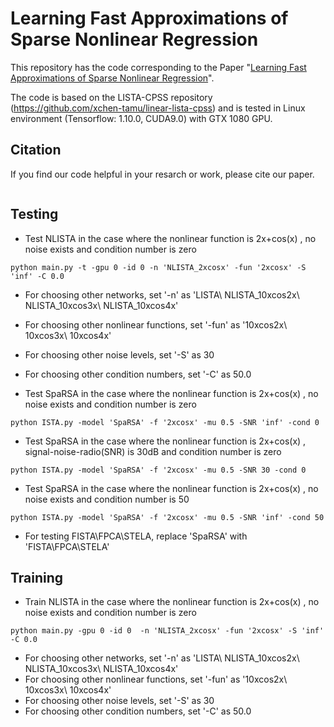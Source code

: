# Learning Fast Approximations of Sparse Nonlinear Regression
This repository has the code corresponding to the Paper 
"[Learning Fast Approximations of Sparse Nonlinear Regression]()".

The code is based on the LISTA-CPSS repository (https://github.com/xchen-tamu/linear-lista-cpss)
and is tested in Linux environment (Tensorflow: 1.10.0, CUDA9.0) with GTX 1080 GPU.

## Citation
If you find our code helpful in your resarch or work, please cite our paper.
```

```
## Testing
- Test NLISTA in the case where the nonlinear function is 2x+cos(x) , no noise exists and condition number is zero
```
python main.py -t -gpu 0 -id 0 -n 'NLISTA_2xcosx' -fun '2xcosx' -S 'inf' -C 0.0 
```
- For choosing other networks, set '-n' as 'LISTA\ NLISTA_10xcos2x\ NLISTA_10xcos3x\ NLISTA_10xcos4x'
- For choosing other nonlinear functions, set '-fun' as '10xcos2x\ 10xcos3x\ 10xcos4x'
- For choosing other noise levels, set '-S' as 30
- For choosing other condition numbers, set '-C' as 50.0


- Test SpaRSA in the case where the nonlinear function is 2x+cos(x) , no noise exists and condition number is zero
```
python ISTA.py -model 'SpaRSA' -f '2xcosx' -mu 0.5 -SNR 'inf' -cond 0
```
- Test SpaRSA in the case where the nonlinear function is 2x+cos(x) , signal-noise-radio(SNR) is 30dB and condition number is zero
```
python ISTA.py -model 'SpaRSA' -f '2xcosx' -mu 0.5 -SNR 30 -cond 0
```
- Test SpaRSA in the case where the nonlinear function is 2x+cos(x) , no noise exists and condition number is 50
```
python ISTA.py -model 'SpaRSA' -f '2xcosx' -mu 0.5 -SNR 'inf' -cond 50
```
- For testing FISTA\FPCA\STELA, replace 'SpaRSA' with 'FISTA\FPCA\STELA'

## Training
- Train NLISTA in the case where the nonlinear function is 2x+cos(x) , no noise exists and condition number is zero
```
python main.py -gpu 0 -id 0  -n 'NLISTA_2xcosx' -fun '2xcosx' -S 'inf' -C 0.0 
```
- For choosing other networks, set '-n' as 'LISTA\ NLISTA_10xcos2x\ NLISTA_10xcos3x\ NLISTA_10xcos4x'
- For choosing other nonlinear functions, set '-fun' as '10xcos2x\ 10xcos3x\ 10xcos4x'
- For choosing other noise levels, set '-S' as 30
- For choosing other condition numbers, set '-C' as 50.0